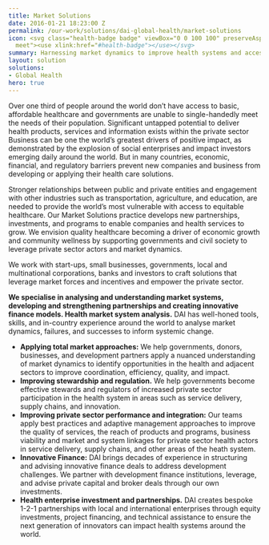 ```yaml
---
title: Market Solutions
date: 2016-01-21 18:23:00 Z
permalink: /our-work/solutions/dai-global-health/market-solutions
icon: <svg class="health-badge badge" viewBox="0 0 100 100" preserveAspectRatio="xMinYMax
  meet"><use xlink:href="#health-badge"></use></svg>
summary: Harnessing market dynamics to improve health systems and access to affordable, sustainable health services and products 
layout: solution
solutions:
- Global Health
hero: true
---
```

Over one third of people around the world don’t have access to basic, affordable healthcare and governments are unable to single-handedly meet the needs of their population. Significant untapped potential to deliver health products, services and information exists within the private sector Business can be one the world’s greatest drivers of positive impact, as demonstrated by the explosion of social enterprises and impact investors emerging daily around the world. But in many countries, economic, financial, and regulatory barriers prevent new companies and business from developing or applying their health care solutions. 

Stronger relationships between public and private entities and engagement with other industries such as transportation, agriculture, and education, are needed to provide the world’s most vulnerable with access to equitable healthcare. Our Market Solutions practice develops new partnerships, investments, and programs to enable companies and health services to grow. We envision quality healthcare becoming a driver of economic growth and community wellness by supporting governments and civil society to leverage private sector actors and market dynamics.

We work with start-ups, small businesses, governments, local and multinational corporations, banks and investors to craft solutions that leverage market forces and incentives and empower the private sector. 

**We specialise in analysing and understanding market systems, developing and strengthening partnerships and creating innovative finance models. Health market system analysis.** DAI has well-honed tools, skills, and in-country experience around the world to analyse market dynamics, failures, and successes to inform systemic change. 

* **Applying total market approaches:** We help governments, donors, businesses, and development partners apply a nuanced understanding of market dynamics to identify opportunities in the health and adjacent sectors to improve coordination, efficiency, quality, and impact.
* **Improving stewardship and regulation.** We help governments become effective stewards and regulators of increased private sector participation in the health system in areas such as service delivery, supply chains, and innovation. 
* **Improving private sector performance and integration:** Our teams apply best practices and adaptive management approaches to improve the quality of services, the reach of products and programs, business viability and market and system linkages for private sector health actors in service delivery, supply chains, and other areas of the heath system. 
* **Innovative Finance:** DAI brings decades of experience in structuring and advising innovative finance deals to address development challenges. We partner with development finance institutions, leverage, and advise private capital and broker deals through our own investments. 
* **Health enterprise investment and partnerships.** DAI creates bespoke 1-2-1 partnerships with local and international enterprises through equity investments, project financing, and technical assistance to ensure the next generation of innovators can impact health systems around the world.   
